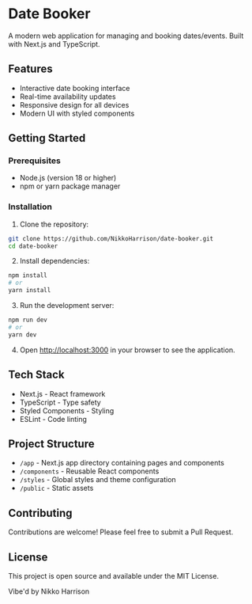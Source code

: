 # Date Booker

A modern web application for managing and booking dates/events. Built with Next.js and TypeScript.

## Features

- Interactive date booking interface
- Real-time availability updates
- Responsive design for all devices
- Modern UI with styled components

## Getting Started

### Prerequisites

- Node.js (version 18 or higher)
- npm or yarn package manager

### Installation

1. Clone the repository:
```bash
git clone https://github.com/NikkoHarrison/date-booker.git
cd date-booker
```

2. Install dependencies:
```bash
npm install
# or
yarn install
```

3. Run the development server:
```bash
npm run dev
# or
yarn dev
```

4. Open [http://localhost:3000](http://localhost:3000) in your browser to see the application.

## Tech Stack

- Next.js - React framework
- TypeScript - Type safety
- Styled Components - Styling
- ESLint - Code linting

## Project Structure

- `/app` - Next.js app directory containing pages and components
- `/components` - Reusable React components
- `/styles` - Global styles and theme configuration
- `/public` - Static assets

## Contributing

Contributions are welcome! Please feel free to submit a Pull Request.

## License

This project is open source and available under the MIT License.

Vibe'd by Nikko Harrison

